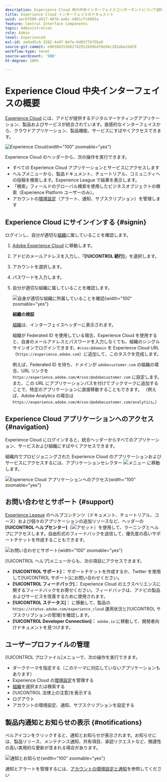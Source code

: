 ```yaml
---
description: Experience Cloud 用の中央インターフェイスコンポーネントについて説明します。Admin Console でユーザーと製品の管理に関するヘルプを取得し、Experience Cloud サービス用のアプリケーションを有効にします。オーディエンスライブラリ、顧客属性、Experience Cloud アセットなどに関するヘルプを取得します。
title: Experience Cloud インターフェイスのドキュメント
uuid: aec6f689-e617-4876-ae6c-e961cfcb991a
feature: Central Interface Components
topic: Administration
role: Admin
level: Experienced
exl-id: aedad5cb-3282-4a97-8e7e-6d65f7b75ba9
source-git-commit: e06568253b81742912b99bdf6e94c282abe2d429
workflow-type: tm+mt
source-wordcount: '508'
ht-degree: 100%

---
```


# Experience Cloud 中央インターフェイスの概要

[Experience Cloud](https://experience.adobe.com) には、アドビが提供するデジタルマーケティングアプリケーション、製品およびサービスが統合されています。直感的なインターフェイスから、クラウドアプリケーション、製品機能、サービスにすばやくアクセスできます。

![Experience Cloud](assets/landing.png){width="100" zoomable="yes"}

Experience Cloud のヘッダーから、次の操作を実行できます。

* すべての Experience Cloud アプリケーションとサービスにアクセスします
* ヘルプメニューから、製品ドキュメント、チュートリアル、コミュニティへの投稿を検索します。Experience League で結果を表示します。
* 「検索」フィールドのグローバル検索を使用したビジネスオブジェクトの検索（Experience Platform ユーザーのみ）。
* アカウントの[環境設定](features/account-preferences.md)（アラート、通知、サブスクリプション）を管理します

## Experience Cloud にサインインする {#signin}

ログインし、自分が適切な[組織](administration/organizations.md)に属していることを確認します。

1. [Adobe Experience Cloud](https://experience.adobe.com) に移動します。
1. アドビのメールアドレスを入力し、「**[!UICONTROL 続行]**」を選択します。
1. アカウントを選択します。
1. パスワードを入力します。
1. 自分が適切な組織に属していることを確認します。

   ![自身が適切な組織に所属していることを確認](assets/organizations-menu.png){width="100" zoomable="yes"}

   **組織の検証**

   [組織](administration/organizations.md)は、インターフェイスヘッダーに表示されます。

   組織が Federated ID を使用している場合、Experience Cloud を使用すると、自身のメールアドレスとパスワードを入力しなくても、組織のシングルサインオンでログインできます。`#/sso:@domain` を Experience Cloud URL（`https://experience.adobe.com`）に追加して、このタスクを完成します。

   例えば、Federated ID を持ち、ドメインが `adobecustomer.com` の組織の場合、URL リンクを `https://experience.adobe.com/#/sso:@adobecustomer.com` に設定します。 また、この URL にアプリケーションパスを付けてブックマークに追加することで、特定のアプリケーションに直接移動することもできます。 （例えば、Adobe Analytics の場合は `https://experience.adobe.com/#/sso:@adobecustomer.com/analytics`。）

## Experience Cloud アプリケーションへのアクセス {#navigation}

Experience Cloud にログインすると、統合ヘッダーからすべてのアプリケーション、サービスおよび組織にすばやくアクセスできます。

組織内でプロビジョニングされた Experience Cloud のアプリケーションおよびサービスにアクセスするには、アプリケーションセレクター ![メニュー](assets/apps-icon.png) に移動します。

![Experience Cloud アプリケーションへのアクセス](assets/platform-core-services.png){width="100" zoomable="yes"}

## お問い合わせとサポート {#support}

[Experience League](https://experienceleague.adobe.com/?lang=ja#home) のヘルプコンテンツ（ドキュメント、チュートリアル、コース）および個々のアプリケーションの追加リソースなど、ヘッダーの&#x200B;**[!UICONTROL ヘルプセンター]**（![アセット](assets/help-icon.png)）を使用して、ラーニングとヘルプにアクセスします。自由形式のフィードバックを送信して、優先度の高いサポートチケットを作成することもできます。

![お問い合わせとサポート](assets/search-menu.png){width="100" zoomable="yes"}

[!UICONTROL ヘルプ]メニューからも、次の項目にアクセスできます。

* **[!UICONTROL サポート]：** サポートチケットを作成するか、Twitter を使用して[!UICONTROL サポート]にお問い合わせください。
* **[!UICONTROL フィードバック]：** Experience Cloud のエクスペリエンスに関するフィードバックをお寄せください。フィードバックは、アドビの製品およびサービスを改善するために使用されます。
* **[!UICONTROL ステータス]：** に移動して、製品の `https://status.adobe.com/experience_cloud` 運用状況と[!UICONTROL サブスクリプションの管理]を確認します。
* **[!UICONTROL Developer Connection]：** `adobe.io` に移動して、開発者向けドキュメントを見つけます。

## ユーザープロファイルの管理

[!UICONTROL プロファイル]メニューで、次の操作を実行できます。

* ダークテーマを指定する（このテーマに対応していないアプリケーションもあります）
* Experience Cloud の[環境設定](features/account-preferences.md)を管理する
* [組織](administration/organizations.md)を選択または検索する
* [!UICONTROL 法律上の注意]を表示する
* ログアウト
* アカウントの環境設定、通知、サブスクリプションを設定する

## 製品内通知とお知らせの表示 {#notifications}

ベルアイコンをクリックすると、通知とお知らせが表示されます。お知らせには、製品リリース、メンテナンス通知、共有項目、承認リクエストなど、関連性の高い実用的な更新が含まれる場合があります。

![通知とお知らせ](assets/notifications-menu-small.png){width="100" zoomable="yes"}

通知とアラートを管理するには、[アカウントの環境設定と通知](features/account-preferences.md)を参照してください
